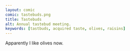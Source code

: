 ```yaml
---
layout: comic
comic: tastebuds.png
title: Tastebuds
alt: Annual tastebud meeting.
keywords: [tastbuds, acquired taste, olives, raisins]
---
```


Apparently I like olives now.
